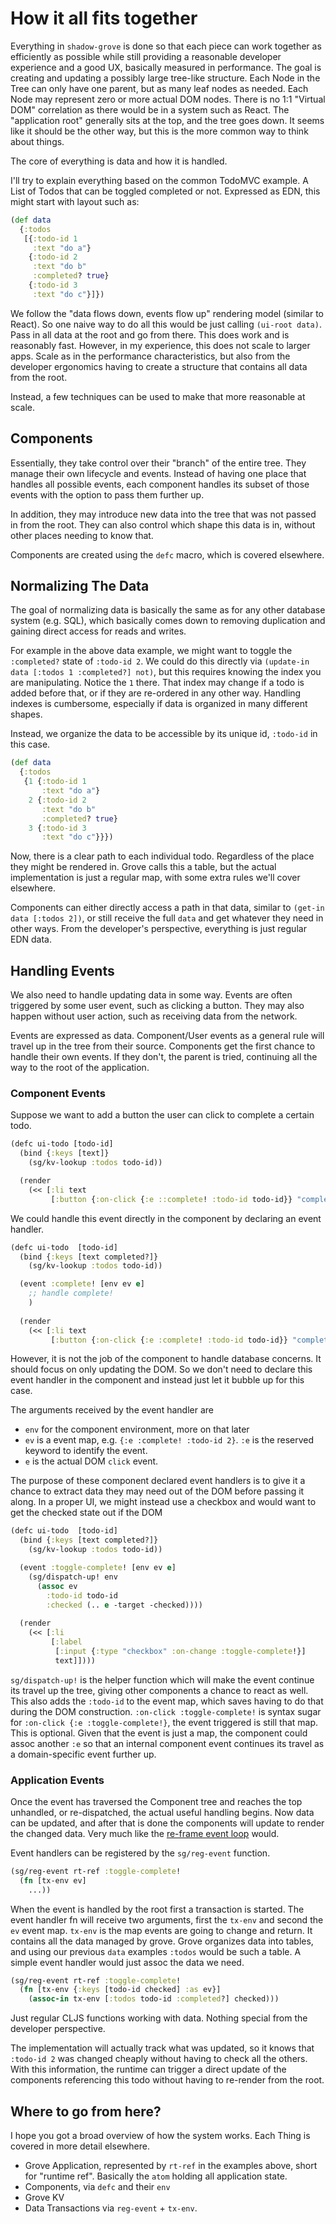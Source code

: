 # How it all fits together

Everything in `shadow-grove` is done so that each piece can work together as efficiently as possible while still providing a reasonable developer experience and a good UX, basically measured in performance. The goal is creating and updating a possibly large tree-like structure. Each Node in the Tree can only have one parent, but as many leaf nodes as needed. Each Node may represent zero or more actual DOM nodes. There is no 1:1 "Virtual DOM" correlation as there would be in a system such as React. The "application root" generally sits at the top, and the tree goes down. It seems like it should be the other way, but this is the more common way to think about things.

The core of everything is data and how it is handled.

I'll try to explain everything based on the common TodoMVC example. A List of Todos that can be toggled completed or not. Expressed as EDN, this might start with layout such as:

```clojure
(def data
  {:todos
   [{:todo-id 1
     :text "do a"}
    {:todo-id 2
     :text "do b"
     :completed? true}
    {:todo-id 3
     :text "do c"}]})
```

We follow the "data flows down, events flow up" rendering model (similar to React). So one naive way to do all this would be just calling `(ui-root data)`. Pass in all data at the root and go from there. This does work and is reasonably fast. However, in my experience, this does not scale to larger apps. Scale as in the performance characteristics, but also from the developer ergonomics having to create a structure that contains all data from the root.

Instead, a few techniques can be used to make that more reasonable at scale.

## Components

Essentially, they take control over their "branch" of the entire tree. They manage their own lifecycle and events. Instead of having one place that handles all possible events, each component handles its subset of those events with the option to pass them further up.

In addition, they may introduce new data into the tree that was not passed in from the root. They can also control which shape this data is in, without other places needing to know that.

Components are created using the `defc` macro, which is covered elsewhere.

## Normalizing The Data

The goal of normalizing data is basically the same as for any other database system (e.g. SQL), which basically comes down to removing duplication and gaining direct access for reads and writes.

For example in the above data example, we might want to toggle the `:completed?` state of `:todo-id 2`. We could do this directly via `(update-in data [:todos 1 :completed?] not)`, but this requires knowing the index you are manipulating. Notice the `1` there. That index may change if a todo is added before that, or if they are re-ordered in any other way. Handling indexes is cumbersome, especially if data is organized in many different shapes.

Instead, we organize the data to be accessible by its unique id, `:todo-id` in this case.

```clojure
(def data
  {:todos
   {1 {:todo-id 1
       :text "do a"}
    2 {:todo-id 2
       :text "do b"
       :completed? true}
    3 {:todo-id 3
       :text "do c"}}})
```

Now, there is a clear path to each individual todo. Regardless of the place they might be rendered in. Grove calls this a table, but the actual implementation is just a regular map, with some extra rules we'll cover elsewhere.

Components can either directly access a path in that data, similar to `(get-in data [:todos 2])`, or still receive the full `data` and get whatever they need in other ways. From the developer's perspective, everything is just regular EDN data.

## Handling Events

We also need to handle updating data in some way. Events are often triggered by some user event, such as clicking a button. They may also happen without user action, such as receiving data from the network.

Events are expressed as data. Component/User events as a general rule will travel up in the tree from their source. Components get the first chance to handle their own events. If they don't, the parent is tried, continuing all the way to the root of the application.

### Component Events

Suppose we want to add a button the user can click to complete a certain todo.

```clojure
(defc ui-todo [todo-id]
  (bind {:keys [text]}
    (sg/kv-lookup :todos todo-id))

  (render
    (<< [:li text
         [:button {:on-click {:e ::complete! :todo-id todo-id}} "complete me"]])))
```

We could handle this event directly in the component by declaring an event handler.

```clojure
(defc ui-todo  [todo-id]
  (bind {:keys [text completed?]}
    (sg/kv-lookup :todos todo-id))

  (event :complete! [env ev e]
    ;; handle complete!
    )
  
  (render
    (<< [:li text
         [:button {:on-click {:e :complete! :todo-id todo-id}} "complete me"]])))
```

However, it is not the job of the component to handle database concerns. It should focus on only updating the DOM. So we don't need to declare this event handler in the component and instead just let it bubble up for this case.

The arguments received by the event handler are

- `env` for the component environment, more on that later
- `ev` is a event map, e.g. `{:e :complete! :todo-id 2}`. `:e` is the reserved keyword to identify the event.
- `e` is the actual DOM `click` event.

The purpose of these component declared event handlers is to give it a chance to extract data they may need out of the DOM before passing it along. In a proper UI, we might instead use a checkbox and would want to get the checked state out if the DOM 

```clojure
(defc ui-todo  [todo-id]
  (bind {:keys [text completed?]}
    (sg/kv-lookup :todos todo-id))

  (event :toggle-complete! [env ev e]
    (sg/dispatch-up! env
      (assoc ev
        :todo-id todo-id
        :checked (.. e -target -checked))))
  
  (render
    (<< [:li
         [:label
          [:input {:type "checkbox" :on-change :toggle-complete!}]
          text]])))
```

`sg/dispatch-up!` is the helper function which will make the event continue its travel up the tree, giving other components a chance to react as well. This also adds the `:todo-id` to the event map, which saves having to do that during the DOM construction. `:on-click :toggle-complete!` is syntax sugar for `:on-click {:e :toggle-complete!}`, the event triggered is still that map. This is optional. Given that the event is just a map, the component could assoc another `:e` so that an internal component event continues its travel as a domain-specific event further up.

### Application Events

Once the event has traversed the Component tree and reaches the top unhandled, or re-dispatched, the actual useful handling begins. Now data can be updated, and after that is done the components will update to render the changed data. Very much like the [re-frame event loop](https://day8.github.io/re-frame/a-loop/#the-data-loop) would.

Event handlers can be registered by the `sg/reg-event` function.

```clojure
(sg/reg-event rt-ref :toggle-complete!
  (fn [tx-env ev]
    ...))
```

When the event is handled by the root first a transaction is started. The event handler fn will receive two arguments, first the `tx-env` and second the `ev` event map. `tx-env` is the map events are going to change and return. It contains all the data managed by grove. Grove organizes data into tables, and using our previous `data` examples `:todos` would be such a table. A simple event handler would just assoc the data we need.

```clojure
(sg/reg-event rt-ref :toggle-complete!
  (fn [tx-env {:keys [todo-id checked] :as ev}]
    (assoc-in tx-env [:todos todo-id :completed?] checked)))
```

Just regular CLJS functions working with data. Nothing special from the developer perspective.

The implementation will actually track what was updated, so it knows that `:todo-id 2` was changed cheaply without having to check all the others. With this information, the runtime can trigger a direct update of the components referencing this todo without having to re-render from the root.

## Where to go from here?

I hope you got a broad overview of how the system works. Each Thing is covered in more detail elsewhere.

- Grove Application, represented by `rt-ref` in the examples above, short for "runtime ref". Basically the `atom` holding all application state.
- Components, via `defc` and their `env`
- Grove KV
- Data Transactions via `reg-event` + `tx-env`.